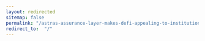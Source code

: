 ```yaml
---
layout: redirected
sitemap: false
permalink: "/astras-assurance-layer-makes-defi-appealing-to-institutions/feed/"
redirect_to:  "/"
---
```

